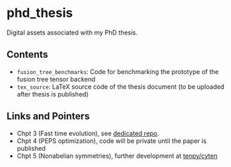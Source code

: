 # phd_thesis
Digital assets associated with my PhD thesis.

## Contents
- `fusion_tree_benchmarks`:
  Code for benchmarking the prototype of the fusion tree tensor backend
- `tex_source`:
  LaTeX source code of the thesis document (to be uploaded after thesis is published)

## Links and Pointers
- Chpt 3 (Fast time evolution), see [dedicated repo](https://github.com/Jakob-Unfried/Fast-Time-Evolution-of-MPS-using-QR).
- Chpt 4 (PEPS optimization), code will be private until the paper is published
- Chpt 5 (Nonabelian symmetries), further development at [tenpy/cyten](https://github.com/tenpy/cyten)

